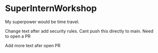 # SuperInternWorkshop

My superpower would be time travel.

Change text after add security rules. Cant push this directly to main. Need to open a PR

Add more text afer open PR
